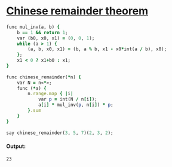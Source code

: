 [1]: http://rosettacode.org/wiki/Chinese_remainder_theorem

# [Chinese remainder theorem][1]

```ruby
func mul_inv(a, b) {
    b == 1 && return 1;
    var (b0, x0, x1) = (0, 0, 1);
    while (a > 1) {
        (a, b, x0, x1) = (b, a % b, x1 - x0*int(a / b), x0);
    };
    x1 < 0 ? x1+b0 : x1;
}
 
func chinese_remainder(*n) {
    var N = n«*»;
    func (*a) {
        n.range.map { |i|
            var p = int(N / n[i]);
            a[i] * mul_inv(p, n[i]) * p;
        }.sum
    }
}
 
say chinese_remainder(3, 5, 7)(2, 3, 2);
```

#### Output:
```
23
```